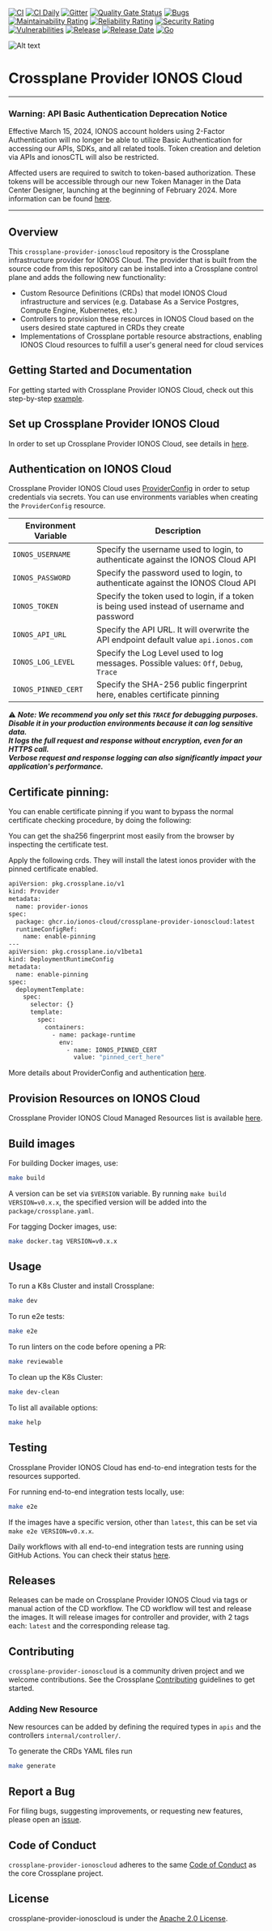 [![CI](https://github.com/ionos-cloud/crossplane-provider-ionoscloud/workflows/CI/badge.svg)](https://github.com/ionos-cloud/crossplane-provider-ionoscloud/actions)
[![CI Daily](https://github.com/ionos-cloud/crossplane-provider-ionoscloud/actions/workflows/ci-daily.yml/badge.svg)](https://github.com/ionos-cloud/crossplane-provider-ionoscloud/actions)
[![Gitter](https://img.shields.io/gitter/room/ionos-cloud/sdk-general)](https://gitter.im/ionos-cloud/sdk-general)
[![Quality Gate Status](https://sonarcloud.io/api/project_badges/measure?project=crossplane-provider-ionoscloud&metric=alert_status)](https://sonarcloud.io/summary/new_code?id=crossplane-provider-ionoscloud)
[![Bugs](https://sonarcloud.io/api/project_badges/measure?project=crossplane-provider-ionoscloud&metric=bugs)](https://sonarcloud.io/dashboard?id=crossplane-provider-ionoscloud)
[![Maintainability Rating](https://sonarcloud.io/api/project_badges/measure?project=crossplane-provider-ionoscloud&metric=sqale_rating)](https://sonarcloud.io/dashboard?id=crossplane-provider-ionoscloud)
[![Reliability Rating](https://sonarcloud.io/api/project_badges/measure?project=crossplane-provider-ionoscloud&metric=reliability_rating)](https://sonarcloud.io/dashboard?id=crossplane-provider-ionoscloud)
[![Security Rating](https://sonarcloud.io/api/project_badges/measure?project=crossplane-provider-ionoscloud&metric=security_rating)](https://sonarcloud.io/dashboard?id=crossplane-provider-ionoscloud)
[![Vulnerabilities](https://sonarcloud.io/api/project_badges/measure?project=crossplane-provider-ionoscloud&metric=vulnerabilities)](https://sonarcloud.io/dashboard?id=crossplane-provider-ionoscloud)
[![Release](https://img.shields.io/github/v/release/ionos-cloud/crossplane-provider-ionoscloud.svg)](https://github.com/ionos-cloud/crossplane-provider-ionoscloud/releases/latest)
[![Release Date](https://img.shields.io/github/release-date/ionos-cloud/crossplane-provider-ionoscloud.svg)](https://github.com/ionos-cloud/crossplane-provider-ionoscloud/releases/latest)
[![Go](https://img.shields.io/github/go-mod/go-version/ionos-cloud/crossplane-provider-ionoscloud.svg)](https://github.com/ionos-cloud/crossplane-provider-ionoscloud)

![Alt text](.github/IONOS.CLOUD.BLU.svg?sanitize=true&raw=true "Title")

# Crossplane Provider IONOS Cloud

---
### Warning: API Basic Authentication Deprecation Notice
Effective March 15, 2024, IONOS account holders using 2-Factor Authentication will no longer be able to utilize Basic Authentication for accessing our APIs, SDKs, and all related tools. Token creation and deletion via APIs and ionosCTL will also be restricted.

Affected users are required to switch to token-based authorization. These tokens will be accessible through our new Token Manager in the Data Center Designer, launching at the beginning of February 2024. More information can be found [here](https://docs.ionos.com/cloud/getting-started/basic-tutorials/deprecation-basic-authentication/basic-authentication-deprecation-faqs).

---

## Overview

This `crossplane-provider-ionoscloud` repository is the Crossplane infrastructure provider for IONOS Cloud. The provider
that is built from the source code from this repository can be installed into a Crossplane control plane and adds the
following new functionality:

* Custom Resource Definitions (CRDs) that model IONOS Cloud infrastructure and services (e.g. Database As a Service
  Postgres, Compute Engine, Kubernetes, etc.)
* Controllers to provision these resources in IONOS Cloud based on the users desired state captured in CRDs they create
* Implementations of Crossplane portable resource abstractions, enabling IONOS Cloud resources to fulfill a user's
  general need for cloud services

## Getting Started and Documentation

For getting started with Crossplane Provider IONOS Cloud, check out this step-by-step [example](examples/example.md).

## Set up Crossplane Provider IONOS Cloud

In order to set up Crossplane Provider IONOS Cloud, see details
in [here](examples/example.md#setup-crossplane-provider-ionos-cloud).

## Authentication on IONOS Cloud

Crossplane Provider IONOS Cloud uses [ProviderConfig](examples/provider/config.yaml) in order to setup credentials via
secrets. You can use environments variables when creating the `ProviderConfig` resource.

| Environment Variable | Description                                                                                |
|----------------------|--------------------------------------------------------------------------------------------|
| `IONOS_USERNAME`     | Specify the username used to login, to authenticate against the IONOS Cloud API            | 
| `IONOS_PASSWORD`     | Specify the password used to login, to authenticate against the IONOS Cloud API            | 
| `IONOS_TOKEN`        | Specify the token used to login, if a token is being used instead of username and password |
| `IONOS_API_URL`      | Specify the API URL. It will overwrite the API endpoint default value `api.ionos.com`      |                                                                                                                                                                    |
| `IONOS_LOG_LEVEL`    | Specify the Log Level used to log messages. Possible values: `Off`, `Debug`, `Trace`       |
| `IONOS_PINNED_CERT`  | Specify the SHA-256 public fingerprint here, enables certificate pinning                   |                                                                                                                                                                |

⚠️ **_Note: We recommend you only set this `TRACE` for debugging purposes. Disable it in your production environments because it can log sensitive data. <br>
It logs the full request and response without encryption, even for an HTTPS call. <br>
Verbose request and response logging can also significantly impact your application's performance._**

## Certificate pinning:

You can enable certificate pinning if you want to bypass the normal certificate checking procedure,
by doing the following:

You can get the sha256 fingerprint most easily from the browser by inspecting the certificate test.

Apply the following crds. They will install the latest ionos provider with the pinned certificate enabled.

```bash
apiVersion: pkg.crossplane.io/v1
kind: Provider
metadata:
  name: provider-ionos
spec:
  package: ghcr.io/ionos-cloud/crossplane-provider-ionoscloud:latest
  runtimeConfigRef:
    name: enable-pinning
---
apiVersion: pkg.crossplane.io/v1beta1
kind: DeploymentRuntimeConfig
metadata:
  name: enable-pinning
spec:
  deploymentTemplate:
    spec:
      selector: {}
      template:
        spec:
          containers:
            - name: package-runtime
              env:
                - name: IONOS_PINNED_CERT
                  value: "pinned_cert_here"
```

More details about ProviderConfig and authentication [here](docs/README.md#authentication-on-ionos-cloud).

## Provision Resources on IONOS Cloud

Crossplane Provider IONOS Cloud Managed Resources list is available [here](docs/RESOURCES.md).

## Build images

For building Docker images, use:

```bash
make build
```

A version can be set via `$VERSION` variable. By running `make build VERSION=v0.x.x`, the specified version will be
added into the `package/crossplane.yaml`.

For tagging Docker images, use:

```bash
make docker.tag VERSION=v0.x.x
```

## Usage

To run a K8s Cluster and install Crossplane:

```bash
make dev
```

To run e2e tests:

```bash
make e2e
```

To run linters on the code before opening a PR:

```bash
make reviewable
```

To clean up the K8s Cluster:

```bash
make dev-clean
```

To list all available options:

```bash
make help
```

## Testing

Crossplane Provider IONOS Cloud has end-to-end integration tests for the resources supported.

For running end-to-end integration tests locally, use:

```bash
make e2e
```

If the images have a specific version, other than `latest`, this can be set via `make e2e VERSION=v0.x.x`.

Daily workflows with all end-to-end integration tests are running using GitHub Actions. You can check their
status [here](https://github.com/ionos-cloud/crossplane-provider-ionoscloud/actions/workflows/ci-daily.yml).

## Releases

Releases can be made on Crossplane Provider IONOS Cloud via tags or manual action of the CD workflow. The CD workflow
will test and release the images. It will release images for controller and provider, with 2 tags each: `latest` and the
corresponding release tag.

## Contributing

`crossplane-provider-ionoscloud` is a community driven project and we welcome contributions. See the Crossplane
[Contributing](https://github.com/crossplane/crossplane/blob/master/CONTRIBUTING.md) guidelines to get started.

### Adding New Resource

New resources can be added by defining the required types in `apis` and the controllers `internal/controller/`.

To generate the CRDs YAML files run

```bash
make generate
```

## Report a Bug

For filing bugs, suggesting improvements, or requesting new features, please open
an [issue](https://github.com/ionos-cloud/crossplane-provider-ionoscloud/issues).

## Code of Conduct

`crossplane-provider-ionoscloud` adheres to the
same [Code of Conduct](https://github.com/crossplane/crossplane/blob/master/CODE_OF_CONDUCT.md) as the core Crossplane
project.

## License

crossplane-provider-ionoscloud is under the [Apache 2.0 License](LICENSE).
